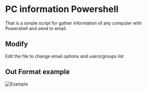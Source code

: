 # PC information Powershell
That is a simple script for gather information of any computer with Powershell and send to email.

## Modify
Edit the file to change email options and users/groups list

## Out Format example
![Example](https://i.imgur.com/EIpQ2ti.png)
